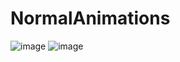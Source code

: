 # NormalAnimations
![image](https://github.com/ViterbiDevelopment/NormalAnimations/blob/master/githubPhoto/55.gif)
![image](https://github.com/ViterbiDevelopment/NormalAnimations/blob/master/githubPhoto/66.gif)
